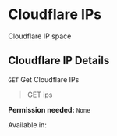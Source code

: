 # Cloudflare IPs

Cloudflare IP space

## Cloudflare IP Details

`GET` Get Cloudflare IPs

> GET ips

**Permission needed:** `None`

Available in:




